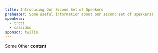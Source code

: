 ```yaml
---
title: Introducing Our Second Set of Speakers
preheader: Some useful information about our second set of speakers!
speakers:
  - trott
  - cassidoo
sponsor: twilio
---
```


Some Other **content**
